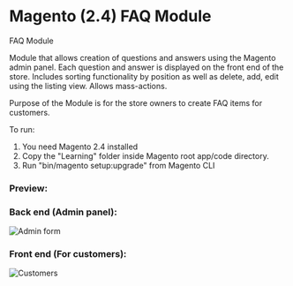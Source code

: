 # Magento (2.4) FAQ Module

FAQ Module

Module that allows creation of questions and answers using the Magento admin panel.
Each question and answer is displayed on the front end of the store.
Includes sorting functionality by position as well as delete, add, edit using the listing view.
Allows mass-actions.

Purpose of the Module is for the store owners to create FAQ items for customers.

To run:

1. You need Magento 2.4 installed
2. Copy the "Learning" folder inside Magento root app/code directory.
3. Run "bin/magento setup:upgrade" from Magento CLI


### Preview:
### Back end (Admin panel):

![Admin form](https://i.imgur.com/EtINAOU.png "Admin form")

### Front end (For customers):
![Customers](https://i.imgur.com/vkUBtCJ.png "Customer view")
